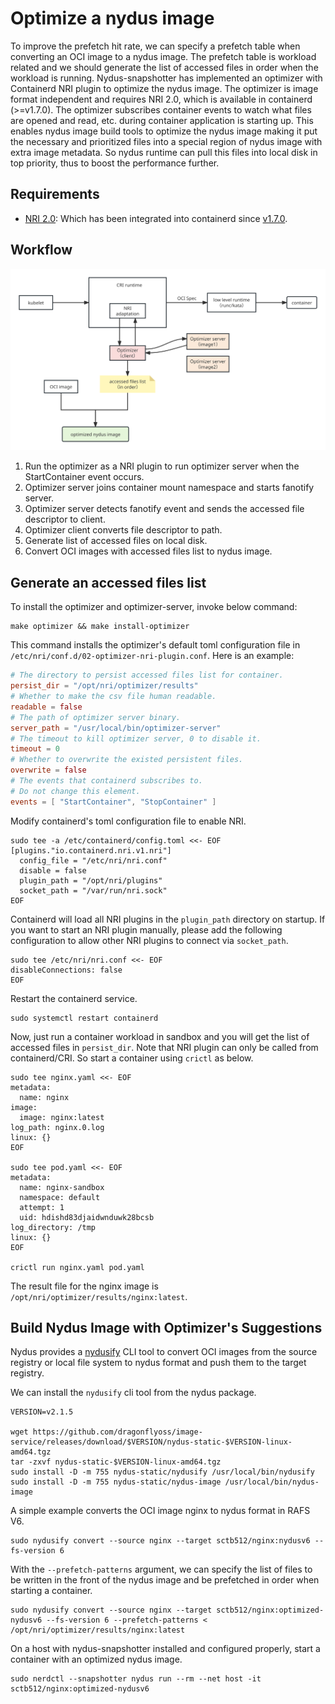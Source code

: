 # Optimize a nydus image

To improve the prefetch hit rate, we can specify a prefetch table when converting an OCI image to a nydus image. The prefetch table is workload related and we should generate the list of accessed files in order when the workload is running. Nydus-snapshotter has implemented an optimizer with Containerd NRI plugin to optimize the nydus image. The optimizer is image format independent and requires NRI 2.0, which is available in containerd (>=v1.7.0). The optimizer subscribes container events to watch what files are opened and read, etc. during container application is starting up. This enables nydus image build tools to optimize the nydus image making it put the necessary and prioritized files into a special region of nydus image with extra image metadata. So nydus runtime can pull this files into local disk in top priority, thus to boost the performance further.

## Requirements

- [NRI 2.0](https://github.com/containerd/nri): Which has been integrated into containerd since [v1.7.0](https://github.com/containerd/containerd/tree/v1.7.0-beta.1).

## Workflow

![optimizer workload](./diagram/optmizer_workflow.svg)

1. Run the optimizer as a NRI plugin to run optimizer server when the StartContainer event occurs.
2. Optimizer server joins container mount namespace and starts fanotify server.
3. Optimizer server detects fanotify event and sends the accessed file descriptor to client.
4. Optimizer client converts file descriptor to path.
5. Generate list of accessed files on local disk.
6. Convert OCI images with accessed files list to nydus image.

## Generate an accessed files list

To install the optimizer and optimizer-server, invoke below command:

```console
make optimizer && make install-optimizer
```

This command installs the optimizer's default toml configuration file in `/etc/nri/conf.d/02-optimizer-nri-plugin.conf`. Here is an example:

```toml
# The directory to persist accessed files list for container.
persist_dir = "/opt/nri/optimizer/results"
# Whether to make the csv file human readable.
readable = false
# The path of optimizer server binary.
server_path = "/usr/local/bin/optimizer-server"
# The timeout to kill optimizer server, 0 to disable it.
timeout = 0
# Whether to overwrite the existed persistent files.
overwrite = false
# The events that containerd subscribes to.
# Do not change this element.
events = [ "StartContainer", "StopContainer" ]
```

Modify containerd's toml configuration file to enable NRI.

```console
sudo tee -a /etc/containerd/config.toml <<- EOF
[plugins."io.containerd.nri.v1.nri"]
  config_file = "/etc/nri/nri.conf"
  disable = false
  plugin_path = "/opt/nri/plugins"
  socket_path = "/var/run/nri.sock"
EOF

```

Containerd will load all NRI plugins in the `plugin_path` directory on startup. If you want to start an NRI plugin manually, please add the following configuration to allow other NRI plugins to connect via `socket_path`.

```console
sudo tee /etc/nri/nri.conf <<- EOF
disableConnections: false
EOF

```

Restart the containerd service.

```console
sudo systemctl restart containerd

```

Now, just run a container workload in sandbox and you will get the list of accessed files in `persist_dir`.
Note that NRI plugin can only be called from containerd/CRI. So start a container using `crictl` as below.

```console
sudo tee nginx.yaml <<- EOF
metadata:
  name: nginx
image:
  image: nginx:latest
log_path: nginx.0.log
linux: {}
EOF

sudo tee pod.yaml <<- EOF
metadata:
  name: nginx-sandbox
  namespace: default
  attempt: 1
  uid: hdishd83djaidwnduwk28bcsb
log_directory: /tmp
linux: {}
EOF

crictl run nginx.yaml pod.yaml

```

The result file for the nginx image is `/opt/nri/optimizer/results/nginx:latest`.

## Build Nydus Image with Optimizer's Suggestions

Nydus provides a [nydusify](https://github.com/dragonflyoss/image-service/blob/master/docs/nydusify.md) CLI tool to convert OCI images from the source registry or local file system to nydus format and push them to the target registry.

We can install the `nydusify` cli tool from the nydus package.

```console
VERSION=v2.1.5

wget https://github.com/dragonflyoss/image-service/releases/download/$VERSION/nydus-static-$VERSION-linux-amd64.tgz
tar -zxvf nydus-static-$VERSION-linux-amd64.tgz
sudo install -D -m 755 nydus-static/nydusify /usr/local/bin/nydusify
sudo install -D -m 755 nydus-static/nydus-image /usr/local/bin/nydus-image
```

A simple example converts the OCI image nginx to nydus format in RAFS V6.

```console
sudo nydusify convert --source nginx --target sctb512/nginx:nydusv6 --fs-version 6
```

With the `--prefetch-patterns` argument, we can specify the list of files to be written in the front of the nydus image and be prefetched in order when starting a container.

```console
sudo nydusify convert --source nginx --target sctb512/nginx:optimized-nydusv6 --fs-version 6 --prefetch-patterns < /opt/nri/optimizer/results/nginx:latest
```

On a host with nydus-snapshotter installed and configured properly, start a container with an optimized nydus image.

```console
sudo nerdctl --snapshotter nydus run --rm --net host -it sctb512/nginx:optimized-nydusv6
```
